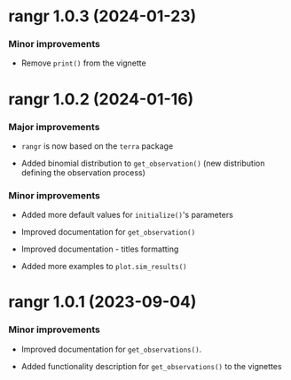 # rangr 1.0.3 (2024-01-23)

### Minor improvements

-   Remove `print()` from the vignette

# rangr 1.0.2 (2024-01-16)

### Major improvements

-   `rangr` is now based on the `terra` package

-   Added binomial distribution to `get_observation()` (new distribution defining the observation process)

### Minor improvements

-   Added more default values for `initialize()`'s parameters

-   Improved documentation for `get_observation()`

-   Improved documentation - titles formatting

-   Added more examples to `plot.sim_results()`

# rangr 1.0.1 (2023-09-04)

### Minor improvements

-   Improved documentation for `get_observations()`.

-   Added functionality description for `get_observations()` to the vignettes

